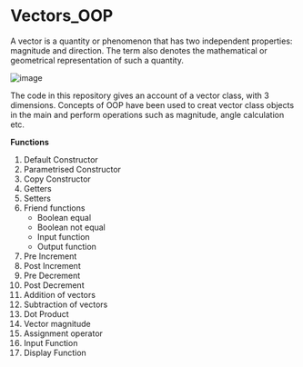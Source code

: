 # Vectors_OOP

A vector is a quantity or phenomenon that has two independent properties: magnitude and direction. The term also denotes the mathematical or geometrical representation of such a quantity.

![image](https://user-images.githubusercontent.com/76726810/172097096-56828214-39ce-4499-828d-2f15c16ef0aa.png)

The code in this repository gives an account of a vector class, with 3 dimensions.
Concepts of OOP have been used to creat vector class objects in the main and perform operations such as magnitude, angle calculation etc.

**Functions**
1. Default Constructor
2. Parametrised Constructor 
3. Copy Constructor
4. Getters 
5. Setters
6. Friend functions
   - Boolean equal
   - Boolean not equal
   - Input function
   - Output function
7. Pre Increment
8. Post Increment
9. Pre Decrement
10. Post Decrement
11. Addition of vectors
12. Subtraction of vectors
13. Dot Product
14. Vector magnitude
15. Assignment operator
16. Input Function
17. Display Function

